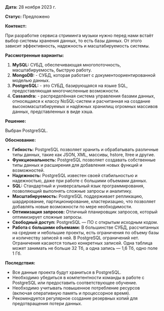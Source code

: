 **Дата:** 28 ноября 2023 г.

**Статус:** Предложено

**Контекст:**

При разработке сервиса стриминга музыки нужно перед нами встаёт выбор системы хранения данных, то есть базы данных. От этого зависит эффективность, надежность и масштабируемость системы.

**Рассмотренные варианты:**

1. **MySQL:** СУБД, обеспечивающая многопоточность, масштабируемость, быструю работу.
2. **MongoDB:** - СУБД, которая работает с документоориентированной моделью данных. 
3. **PostgreSQL:** - это СУБД, базирующаяся на языке SQL, предоставляющая многочисленные возможности.
4. **Cassandra:** - распределённая система управления базами данных, относящаяся к классу NoSQL-систем и расчитанная на создание высокомасштабируемых и надёжных хранилищ огромных массивов данных, представленных в виде хэша.

**Решение:**

Выбран PostgreSQL.

**Обоснование:**

- **Гибкость:** PostgreSQL позволяет хранить и обрабатывать различные типы данных, такие как JSON, XML, массивы, hstore, ltree и другие.
- **Функциональность:** PostgreSQL позволяет создавать собственные типы данных и расширения для добавления новых функций и возможностей.
- **Надежность:** PostgreSQL известен своей стабильностью и надежностью, даже при работе с большими объемами данных.
- **SQL:** Стандартный и универсальный язык программирования, позволяющий выполнять сложные запросы и аналитику.
- **Масштабируемость:** PostgreSQL поддерживает репликацию, шардирование, партиционирование, кластеризацию, что позволяет добавлять новые возможности по мере необходимости.
- **Оптимизация запросов:** Отличный планировщик запросов, который оптимизирует сложные запросы.
- **Свободный доступ:** PostgreSQL — ПО с открытым исходным кодом.
- **Работа с большими объемами:** В большинстве СУБД, рассчитанных на средние и небольшие проекты, есть ограничения по объему базы и количеству записей в ней. В PostgreSQL ограничений нет. Ограничения касаются только конкретных записей. Одна таблица может занимать не больше 32 Тб, а одна запись — 1,6 Тб, одно поле 1 Гб.

**Последствия:**

- Все данные проекта будут храниться в PostgreSQL.
- Необходимо убедиться в компетентности команды в работе с PostgreSQL или предоставить соответствующее обучение.
- Необходимо учитывать повышенное потребление ресурсов (включая оперативную память и процессорное время).
- Рекомендуется регулярное создание резервных копий для предотвращения потери данных.
